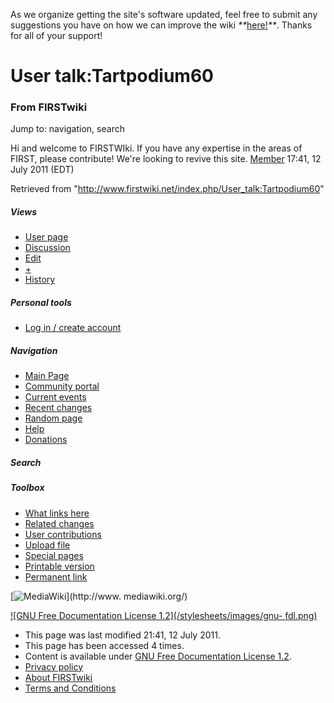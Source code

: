 As we organize getting the site's software updated, feel free to submit any
suggestions you have on how we can improve the wiki
_**_[here!](/index.php/User:Hallry/Suggestions "User:Hallry/Suggestions"
)_**_. Thanks for all of your support!

# User talk:Tartpodium60

### From FIRSTwiki

Jump to: navigation, search

Hi and welcome to FIRSTWIki. If you have any expertise in the areas of FIRST,
please contribute! We're looking to revive this site.
[Member](/index.php/User:Member "User:Member" ) 17:41, 12 July 2011 (EDT)

Retrieved from "<http://www.firstwiki.net/index.php/User_talk:Tartpodium60>"

##### Views

  * [User page](/index.php/User:Tartpodium60)
  * [Discussion](/index.php/User_talk:Tartpodium60)
  * [Edit](/index.php?title=User_talk:Tartpodium60&action=edit)
  * [+](/index.php?title=User_talk:Tartpodium60&action=edit&section=new)
  * [History](/index.php?title=User_talk:Tartpodium60&action=history)

##### Personal tools

  * [Log in / create account](/index.php?title=Special:Userlogin&returnto=User_talk:Tartpodium60)

[](/index.php/Main_Page "Main Page" )

##### Navigation

  * [Main Page](/index.php/Main_Page)
  * [Community portal](/index.php/FIRSTwiki:Community_portal)
  * [Current events](/index.php/Current_events)
  * [Recent changes](/index.php/Special:Recentchanges)
  * [Random page](/index.php/Special:Random)
  * [Help](/index.php/FIRSTwiki:Help)
  * [Donations](/index.php/FIRSTwiki:Site_support)

##### Search



##### Toolbox

  * [What links here](/index.php/Special:Whatlinkshere/User_talk:Tartpodium60)
  * [Related changes](/index.php/Special:Recentchangeslinked/User_talk:Tartpodium60)
  * [User contributions](/index.php/Special:Contributions/Tartpodium60)
  * [Upload file](/index.php/Special:Upload)
  * [Special pages](/index.php/Special:Specialpages)
  * [Printable version](/index.php?title=User_talk:Tartpodium60&printable=yes)
  * [Permanent link](/index.php?title=User_talk:Tartpodium60&oldid=80770)

[![MediaWiki](/skins/common/images/poweredby_mediawiki_88x31.png)](http://www.
mediawiki.org/)

[![GNU Free Documentation License 1.2](/stylesheets/images/gnu-
fdl.png)](http://www.gnu.org/copyleft/fdl.html)

  * This page was last modified 21:41, 12 July 2011.
  * This page has been accessed 4 times.
  * Content is available under [GNU Free Documentation License 1.2](http://www.gnu.org/copyleft/fdl.html "http://www.gnu.org/copyleft/fdl.html" ).
  * [Privacy policy](/index.php/FIRSTwiki:Privacy_policy "FIRSTwiki:Privacy policy" )
  * [About FIRSTwiki](/index.php/FIRSTwiki:About "FIRSTwiki:About" )
  * [Terms and Conditions](/index.php/FIRSTwiki:Terms_and_conditions "FIRSTwiki:Terms and conditions" )


